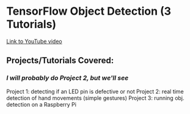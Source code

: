 # TensorFlow Object Detection (3 Tutorials)
[Link to YouTube video](https://www.youtube.com/watch?v=yqkISICHH-U&t=751s)

## Projects/Tutorials Covered:
### *I will probably do Project 2, but we'll see*
Project 1: detecting if an LED pin is defective or not
Project 2: real time detection of hand movements (simple gestures)
Project 3: running obj. detection on a Raspberry Pi